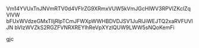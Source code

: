 Vm14YVUxTnJNVmRTV0d4VFlrZG9XRmxVUW5kVmJGcHlWV3RPVlZKclZqVlVW
bFUxWVdzeGMxTlljRlpTCmJFWXpWWHBDVDJSV1JuRlJiWEJTQ2xaRVFUVlJN
bVIzWVZkS2RGZFVNRXREYlhReVpXYzlQUW9LWW5sNQoKemFi

gjc